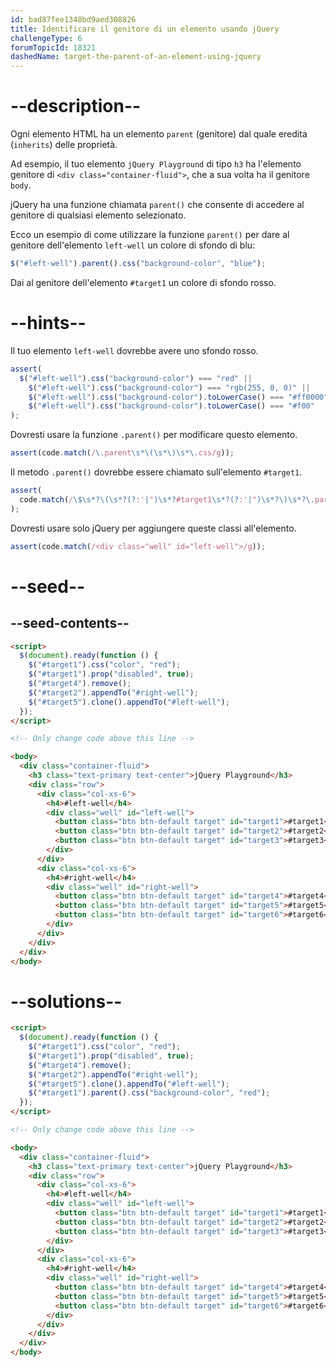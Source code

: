 ```yaml
---
id: bad87fee1348bd9aed308826
title: Identificare il genitore di un elemento usando jQuery
challengeType: 6
forumTopicId: 18321
dashedName: target-the-parent-of-an-element-using-jquery
---
```


# --description--

Ogni elemento HTML ha un elemento `parent` (genitore) dal quale eredita (`inherits`) delle proprietà.

Ad esempio, il tuo elemento `jQuery Playground` di tipo `h3` ha l'elemento genitore di `<div class="container-fluid">`, che a sua volta ha il genitore `body`.

jQuery ha una funzione chiamata `parent()` che consente di accedere al genitore di qualsiasi elemento selezionato.

Ecco un esempio di come utilizzare la funzione `parent()` per dare al genitore dell'elemento `left-well` un colore di sfondo di blu:

```js
$("#left-well").parent().css("background-color", "blue");
```

Dai al genitore dell'elemento `#target1` un colore di sfondo rosso.

# --hints--

Il tuo elemento `left-well` dovrebbe avere uno sfondo rosso.

```js
assert(
  $("#left-well").css("background-color") === "red" ||
    $("#left-well").css("background-color") === "rgb(255, 0, 0)" ||
    $("#left-well").css("background-color").toLowerCase() === "#ff0000" ||
    $("#left-well").css("background-color").toLowerCase() === "#f00"
);
```

Dovresti usare la funzione `.parent()` per modificare questo elemento.

```js
assert(code.match(/\.parent\s*\(\s*\)\s*\.css/g));
```

Il metodo `.parent()` dovrebbe essere chiamato sull'elemento `#target1`.

```js
assert(
  code.match(/\$\s*?\(\s*?(?:'|")\s*?#target1\s*?(?:'|")\s*?\)\s*?\.parent/gi)
);
```

Dovresti usare solo jQuery per aggiungere queste classi all'elemento.

```js
assert(code.match(/<div class="well" id="left-well">/g));
```

# --seed--

## --seed-contents--

```html
<script>
  $(document).ready(function () {
    $("#target1").css("color", "red");
    $("#target1").prop("disabled", true);
    $("#target4").remove();
    $("#target2").appendTo("#right-well");
    $("#target5").clone().appendTo("#left-well");
  });
</script>

<!-- Only change code above this line -->

<body>
  <div class="container-fluid">
    <h3 class="text-primary text-center">jQuery Playground</h3>
    <div class="row">
      <div class="col-xs-6">
        <h4>#left-well</h4>
        <div class="well" id="left-well">
          <button class="btn btn-default target" id="target1">#target1</button>
          <button class="btn btn-default target" id="target2">#target2</button>
          <button class="btn btn-default target" id="target3">#target3</button>
        </div>
      </div>
      <div class="col-xs-6">
        <h4>#right-well</h4>
        <div class="well" id="right-well">
          <button class="btn btn-default target" id="target4">#target4</button>
          <button class="btn btn-default target" id="target5">#target5</button>
          <button class="btn btn-default target" id="target6">#target6</button>
        </div>
      </div>
    </div>
  </div>
</body>
```

# --solutions--

```html
<script>
  $(document).ready(function () {
    $("#target1").css("color", "red");
    $("#target1").prop("disabled", true);
    $("#target4").remove();
    $("#target2").appendTo("#right-well");
    $("#target5").clone().appendTo("#left-well");
    $("#target1").parent().css("background-color", "red");
  });
</script>

<!-- Only change code above this line -->

<body>
  <div class="container-fluid">
    <h3 class="text-primary text-center">jQuery Playground</h3>
    <div class="row">
      <div class="col-xs-6">
        <h4>#left-well</h4>
        <div class="well" id="left-well">
          <button class="btn btn-default target" id="target1">#target1</button>
          <button class="btn btn-default target" id="target2">#target2</button>
          <button class="btn btn-default target" id="target3">#target3</button>
        </div>
      </div>
      <div class="col-xs-6">
        <h4>#right-well</h4>
        <div class="well" id="right-well">
          <button class="btn btn-default target" id="target4">#target4</button>
          <button class="btn btn-default target" id="target5">#target5</button>
          <button class="btn btn-default target" id="target6">#target6</button>
        </div>
      </div>
    </div>
  </div>
</body>
```
